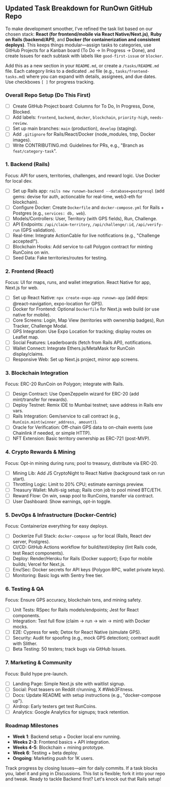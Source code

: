 ## Updated Task Breakdown for RunOwn GitHub Repo

To make development smoother, I've refined the task list based on our chosen stack: **React (for frontend/mobile via React Native/Next.js)**, **Ruby on Rails (backend/API)**, and **Docker (for containerization and consistent deploys)**. This keeps things modular—assign tasks to categories, use GitHub Projects for a Kanban board (To Do → In Progress → Done), and create Issues for each subtask with labels like `good-first-issue` or `blocker`.

Add this as a new section in your `README.md`, or create a `/tasks/README.md` file. Each category links to a dedicated `.md` file (e.g., `tasks/frontend-tasks.md`) where you can expand with details, assignees, and due dates. Use checkboxes `[ ]` for progress tracking.

### Overall Repo Setup (Do This First)
- [ ] Create GitHub Project board: Columns for To Do, In Progress, Done, Blocked.
- [ ] Add labels: `frontend`, `backend`, `docker`, `blockchain`, `priority-high`, `needs-review`.
- [ ] Set up main branches: `main` (production), `develop` (staging).
- [ ] Add `.gitignore` for Rails/React/Docker (node_modules, tmp, Docker images).
- [ ] Write CONTRIBUTING.md: Guidelines for PRs, e.g., "Branch as `feat/category-task`".

### 1. Backend (Rails)
Focus: API for users, territories, challenges, and reward logic. Use Docker for local dev.
- [ ] Set up Rails app: `rails new runown-backend --database=postgresql` (add gems: devise for auth, actioncable for real-time, web3-eth for blockchain).
- [ ] Configure Docker: Create `Dockerfile` and `docker-compose.yml` for Rails + Postgres (e.g., `services: db, web`).
- [ ] Models/Controllers: User, Territory (with GPS fields), Run, Challenge.
- [ ] API Endpoints: `/api/claim-territory`, `/api/challenge/:id`, `/api/verify-run` (GPS validation).
- [ ] Real-time: Integrate ActionCable for live notifications (e.g., "Challenge accepted!").
- [ ] Blockchain Hooks: Add service to call Polygon contract for minting RunCoins on win.
- [ ] Seed Data: Fake territories/routes for testing.

### 2. Frontend (React)
Focus: UI for maps, runs, and wallet integration. React Native for app, Next.js for web.
- [ ] Set up React Native: `npx create-expo-app runown-app` (add deps: @react-navigation, expo-location for GPS).
- [ ] Docker for Frontend: Optional `Dockerfile` for Next.js web build (or use native for mobile).
- [ ] Core Screens: Login, Map View (territories with ownership badges), Run Tracker, Challenge Modal.
- [ ] GPS Integration: Use Expo Location for tracking; display routes on Leaflet map.
- [ ] Social Features: Leaderboards (fetch from Rails API), notifications.
- [ ] Wallet Connect: Integrate Ethers.js/MetaMask for RunCoin display/claims.
- [ ] Responsive Web: Set up Next.js project, mirror app screens.

### 3. Blockchain Integration
Focus: ERC-20 RunCoin on Polygon; integrate with Rails.
- [ ] Design Contract: Use OpenZeppelin wizard for ERC-20 (add mint/transfer for rewards).
- [ ] Deploy Testnet: Remix IDE to Mumbai testnet; save address in Rails env vars.
- [ ] Rails Integration: Gem/service to call contract (e.g., `RunCoin.mint(winner_address, amount)`).
- [ ] Oracle for Verification: Off-chain GPS data to on-chain events (use Chainlink if needed, or simple HTTP).
- [ ] NFT Extension: Basic territory ownership as ERC-721 (post-MVP).

### 4. Crypto Rewards & Mining
Focus: Opt-in mining during runs; pool to treasury, distribute via ERC-20.
- [ ] Mining Lib: Add JS CryptoNight to React Native (background task on run start).
- [ ] Throttling Logic: Limit to 20% CPU; estimate earnings preview.
- [ ] Treasury Wallet: Multi-sig setup; Rails cron job to pool mined BTC/ETH.
- [ ] Reward Flow: On win, swap pool to RunCoins, transfer via contract.
- [ ] User Dashboard: Show earnings, opt-in toggle.

### 5. DevOps & Infrastructure (Docker-Centric)
Focus: Containerize everything for easy deploys.
- [ ] Dockerize Full Stack: `docker-compose up` for local (Rails, React dev server, Postgres).
- [ ] CI/CD: GitHub Actions workflow for build/test/deploy (lint Rails code, test React components).
- [ ] Deploy: Render/Heroku for Rails (Docker support); Expo for mobile builds; Vercel for Next.js.
- [ ] Env/Sec: Docker secrets for API keys (Polygon RPC, wallet private keys).
- [ ] Monitoring: Basic logs with Sentry free tier.

### 6. Testing & QA
Focus: Ensure GPS accuracy, blockchain txns, and mining safety.
- [ ] Unit Tests: RSpec for Rails models/endpoints; Jest for React components.
- [ ] Integration: Test full flow (claim → run → win → mint) with Docker mocks.
- [ ] E2E: Cypress for web; Detox for React Native (simulate GPS).
- [ ] Security: Audit for spoofing (e.g., mock GPS detection); contract audit with Slither.
- [ ] Beta Testing: 50 testers; track bugs via GitHub Issues.

### 7. Marketing & Community
Focus: Build hype pre-launch.
- [ ] Landing Page: Simple Next.js site with waitlist signup.
- [ ] Social: Post teasers on Reddit r/running, X #Web3Fitness.
- [ ] Docs: Update README with setup instructions (e.g., "docker-compose up").
- [ ] Airdrop: Early testers get test RunCoins.
- [ ] Analytics: Google Analytics for signups; track retention.

### Roadmap Milestones
- **Week 1**: Backend setup + Docker local env running.
- **Weeks 2-3**: Frontend basics + API integration.
- **Weeks 4-5**: Blockchain + mining prototype.
- **Week 6**: Testing + beta deploy.
- **Ongoing**: Marketing push for 1K users.

Track progress by closing Issues—aim for daily commits. If a task blocks you, label it and ping in Discussions. This list is flexible; fork it into your repo and tweak. Ready to tackle Backend first? Let's knock out that Rails setup!
